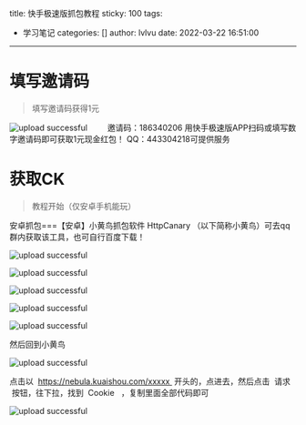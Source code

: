 title: 快手极速版抓包教程
sticky: 100
tags:
  - 学习笔记
categories: []
author: lvlvu
date: 2022-03-22 16:51:00
---
# 填写邀请码
>填写邀请码获得1元





![upload successful](/images/pasted-1.png)
        
邀请码：186340206
用快手极速版APP扫码或填写数字邀请码即可获取1元现金红包！
QQ：443304218可提供服务



<div class="success">

# 获取CK
> 教程开始（仅安卓手机能玩）

</div>


安卓抓包===【安卓】小黄鸟抓包软件 HttpCanary （以下简称小黄鸟）可去qq群内获取该工具，也可自行百度下载！


![upload successful](/images/pasted-2.png)

![upload successful](/images/pasted-3.png)

![upload successful](/images/pasted-4.png)

![upload successful](/images/pasted-7.png)

![upload successful](/images/pasted-8.png)

然后回到小黄鸟

![upload successful](/images/pasted-6.png)

点击以  https://nebula.kuaishou.com/xxxxx  开头的，点进去，然后点击  请求   按钮，往下拉，找到  Cookie   ，复制里面全部代码即可

![upload successful](/images/pasted-5.png)
</div>